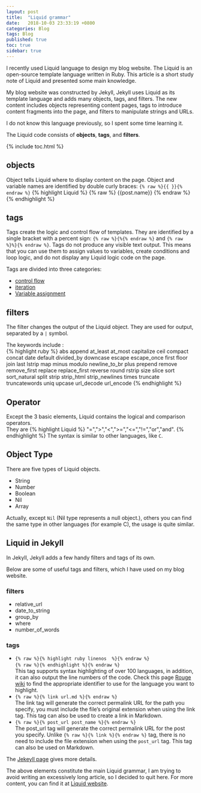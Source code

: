```yaml
---
layout: post
title:  "Liquid grammar"
date:   2018-10-03 23:33:19 +0800
categories: Blog
tags: Blog
published: true
toc: true
sidebar: true
---
```

I recently used Liquid language to design my blog website. The Liquid is an open-source template language written in Ruby. This article is a short study note of Liquid and presented some main knowledge.

My blog website was constructed by Jekyll, Jekyll uses Liquid as its template language and adds many objects, tags, and filters. The new content includes objects representing content pages, tags to introduce content fragments into the page, and filters to manipulate strings and URLs.

I do not know this language previously, so I spent some time learning it. 

The Liquid code consists of **objects**, **tags**, and **filters**.

{% include toc.html %}

## objects
Object tells Liquid where to display content on the page. Object and variable names are identified by double curly braces: `{% raw %}{{ }}{%  endraw %}`
{% highlight Liquid %}
{% raw %}
{{post.name}}
{% endraw %}
{% endhighlight %}
## tags
Tags create the logic and control flow of templates. They are identified by a single bracket with a percent sign: `{% raw %}{%{% endraw %}` and `{% raw %}%}{% endraw %}`.
Tags do not produce any visible text output. This means that you can use them to assign values to variables, create conditions and loop logic, and do not display any Liquid logic code on the page.

Tags are divided into three categories:
+ [control flow](https://Liquid.bootcss.com/tags/control-flow/)
+ [iteration](https://Liquid.bootcss.com/tags/iteration/)
+ [Variable assignment](https://Liquid.bootcss.com/tags/variable/)

## filters 
The filter changes the output of the Liquid object. They are used for output, separated by a `|` symbol.

The keywords include :<br>
{% highlight ruby %}
abs
append
at_least 
at_most 
capitalize 
ceil
compact 
concat 
date
default 
divided_by
downcase
escape
escape_once
first
floor
join
last
lstrip 
map
minus 
modulo
newline_to_br 
plus
prepend
remove
remove_first 
replace
replace_first
reverse
round
rstrip
size
slice
sort
sort_natural 
split
strip
strip_html
strip_newlines
times
truncate
truncatewords 
uniq
upcase
url_decode
url_encode
{% endhighlight %}

## Operator
Except the 3 basic elements, Liquid contains the logical and comparison operators. <br>
They are 
{% highlight Liquid %}
"=",">","<",">=","<=","!=","or","and".
{% endhighlight %}
The syntax is similar to other languages, like `C`. 

## Object Type
There are five types of Liquid objects.
+ String
+ Number
+ Boolean
+ Nil
+ Array

Actually, except `Nil` (Nil type represents a null object.), others you can find the same type in other languages (for example C), the usage is quite similar. 

## Liquid in Jekyll

In Jekyll, Jekyll adds a few handy filters and tags of its own.

Below are some of useful tags and filters, which I have used on my blog website.

### filters
+ relative_url
+ date_to_string 
+ group_by
+ where
+ number_of_words
 
### tags

+ `{% raw %}{% highlight ruby linenos  %}{% endraw %}`<br>
`{% raw %}{% endhighlight %}{% endraw %}`<br>
This tag supports syntax highlighting of over 100 languages, in addition, it can also output the line numbers of the code. Check this page [Rouge wiki](https://github.com/rouge-ruby/rouge/wiki/List-of-supported-languages-and-lexers) to find the appropriate identifier to use for the language you want to highlight.
+ `{% raw %}{% link url.md %}{% endraw %}`<br>
The link tag will generate the correct permalink URL for the path you specify, you must include the file’s original extension when using the link tag. This tag can also be used to create a link in Markdown.   
+ `{% raw %}{% post_url post_name %}{% endraw %}` <br>
The post_url tag will generate the correct permalink URL for the post you specify. Unlike `{% raw %}{% link %}{% endraw %}` tag, there is no need to include the file extension when using the `post_url` tag. This tag can also be used on Markdown.

The [Jekeyll page](https://jekyll.zcopy.site/docs/Liquid/) gives more details.

The above elements constitute the main Liquid grammar, I am trying to avoid writing an excessively long article, so I decided to quit here. For more content, you can find it at [Liquid website](https://Liquid.bootcss.com/).